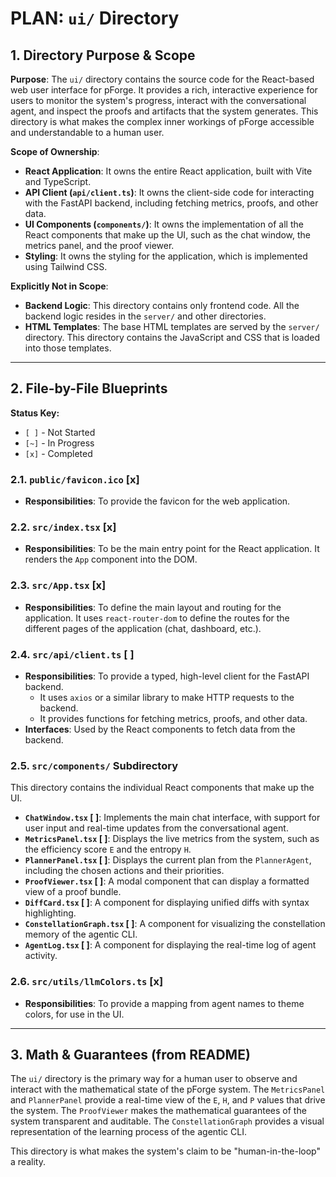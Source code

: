 # PLAN: `ui/` Directory

## 1. Directory Purpose & Scope

**Purpose**: The `ui/` directory contains the source code for the React-based web user interface for pForge. It provides a rich, interactive experience for users to monitor the system's progress, interact with the conversational agent, and inspect the proofs and artifacts that the system generates. This directory is what makes the complex inner workings of pForge accessible and understandable to a human user.

**Scope of Ownership**:

*   **React Application**: It owns the entire React application, built with Vite and TypeScript.
*   **API Client (`api/client.ts`)**: It owns the client-side code for interacting with the FastAPI backend, including fetching metrics, proofs, and other data.
*   **UI Components (`components/`)**: It owns the implementation of all the React components that make up the UI, such as the chat window, the metrics panel, and the proof viewer.
*   **Styling**: It owns the styling for the application, which is implemented using Tailwind CSS.

**Explicitly Not in Scope**:

*   **Backend Logic**: This directory contains only frontend code. All the backend logic resides in the `server/` and other directories.
*   **HTML Templates**: The base HTML templates are served by the `server/` directory. This directory contains the JavaScript and CSS that is loaded into those templates.

---

## 2. File-by-File Blueprints

**Status Key:**
*   `[ ]` - Not Started
*   `[~]` - In Progress
*   `[x]` - Completed

### 2.1. `public/favicon.ico` [x]

*   **Responsibilities**: To provide the favicon for the web application.

### 2.2. `src/index.tsx` [x]

*   **Responsibilities**: To be the main entry point for the React application. It renders the `App` component into the DOM.

### 2.3. `src/App.tsx` [x]

*   **Responsibilities**: To define the main layout and routing for the application. It uses `react-router-dom` to define the routes for the different pages of the application (chat, dashboard, etc.).

### 2.4. `src/api/client.ts` [ ]

*   **Responsibilities**: To provide a typed, high-level client for the FastAPI backend.
    *   It uses `axios` or a similar library to make HTTP requests to the backend.
    *   It provides functions for fetching metrics, proofs, and other data.
*   **Interfaces**: Used by the React components to fetch data from the backend.

### 2.5. `src/components/` Subdirectory

This directory contains the individual React components that make up the UI.

*   **`ChatWindow.tsx` [ ]**: Implements the main chat interface, with support for user input and real-time updates from the conversational agent.
*   **`MetricsPanel.tsx` [ ]**: Displays the live metrics from the system, such as the efficiency score `E` and the entropy `H`.
*   **`PlannerPanel.tsx` [ ]**: Displays the current plan from the `PlannerAgent`, including the chosen actions and their priorities.
*   **`ProofViewer.tsx` [ ]**: A modal component that can display a formatted view of a proof bundle.
*   **`DiffCard.tsx` [ ]**: A component for displaying unified diffs with syntax highlighting.
*   **`ConstellationGraph.tsx` [ ]**: A component for visualizing the constellation memory of the agentic CLI.
*   **`AgentLog.tsx` [ ]**: A component for displaying the real-time log of agent activity.

### 2.6. `src/utils/llmColors.ts` [x]

*   **Responsibilities**: To provide a mapping from agent names to theme colors, for use in the UI.

---

## 3. Math & Guarantees (from README)

The `ui/` directory is the primary way for a human user to observe and interact with the mathematical state of the pForge system. The `MetricsPanel` and `PlannerPanel` provide a real-time view of the `E`, `H`, and `P` values that drive the system. The `ProofViewer` makes the mathematical guarantees of the system transparent and auditable. The `ConstellationGraph` provides a visual representation of the learning process of the agentic CLI.

This directory is what makes the system's claim to be "human-in-the-loop" a reality.
